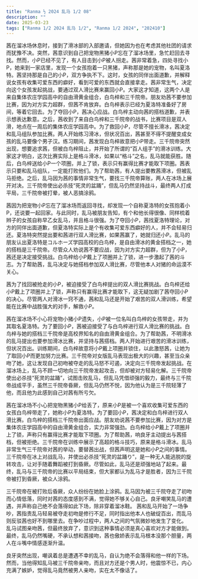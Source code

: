 ```yaml
---
title: "Ranma ½ 2024 乱马 1/2 08"
description: ""
date: 2025-03-23
tags: ["Ranma 1/2 2024 乱马 1/2", "Ranma 1/2 2024", "202410"]
---
```


茜在溜冰场休息时，接到了滑冰部的入部邀请，但她因为也在考虑其他社团的请求而犹豫不决。突然，茜意识到自己把宠物黑猪小P忘在了溜冰场里，急忙赶回去寻找。然而，小P已经不见了，有人目击到小P被人拐走。茜非常着急，四处寻找小P，她来到一家店里，发现一个女孩抱着一只黑猪，声称那是她的宠物，名叫夏洛特。茜坚持那是自己的小P，双方争执不下。这时，女孩的同伴出面道歉，并解释说女孩有收集可爱东西的癖好，看到可爱的东西就会直接拿走。茜非常生气，决定向这个女孩发起挑战，要通过双人滑比赛来赢回小P。大家这才知道，这两个人是来自集体农庄学园高中的自由滑黄金组合，白鸟梓和三千院帝。朋友劝茜不要参加比赛，因为对方实力超群，但茜不肯放弃。白鸟梓表示已经为夏洛特准备好了房间，等着它回去。为了夺回小P，茜决心应战。白鸟梓主动向茜的搭档道歉，并表示想表达歉意。之后，茜收到了来自白鸟梓和三千院帝的战书，比赛项目是双人滑，地点在一周后的集体农庄学园高中。为了救回小P，尽管不擅长滑冰，茜决定和乱马组队参加比赛。两人开始练习滑冰，但状况百出，茜甚至不得不提醒变成女孩的乱马要像个男子汉。练习期间，茜发现白鸟梓故意把小P带走。三千院帝突然出现，想要追求茜，但被白鸟梓阻止，并开始了所谓的“百人组手”的滑冰训练。大家这才明白，这次比赛实际上是格斗滑冰，如果以“格斗”之名，乱马就能获胜。随后，白鸟梓送给小P一个项圈，并上了锁，表示只有赢得比赛才能取下项圈。茜表示只要和乱马组队，一定能打败他们。为了帮助茜，有人提出要教茜滑冰，但被乱马拒绝。之后，乱马因为茜的事情非常生气，要找三千院帝算账，两人在冰场上展开对决。三千院帝使出必杀技“死灵的盆踊”，但乱马仍然坚持战斗，最终两人打成平局，三千院帝被打晕，被人恶搞涂鸦。

茜因为把宠物小P忘在了溜冰场而返回寻找，却发现一个自称夏洛特的女孩抱着小P，还说要一起回家。与此同时，乱马被朋友告知，有个和他长得很像、同样梳着辫子的女孩自称早乙女乱马，并且格斗很强。为了夺回小P，茜找夏洛特理论，对方的同伴出面道歉，但夏洛特实际上是个有收集可爱东西癖好的人，并不会轻易归还。夏洛特突然提出要和茜进行双人滑比赛，如果茜赢了，她就归还小P。乱马的朋友认出夏洛特是コルホーズ学园高校的白鸟梓，是自由滑冰的黄金搭档之一，她的搭档是三千院帝。尽管众人劝说茜不要应战，因为对方实力超群，但为了小P，茜还是决定接受挑战。白鸟梓给小P戴上了项圈并上了锁，进一步激起了茜的斗志。为了帮助茜，乱马决定与她搭档参加双人滑比赛，尽管他本人对猪的命运漠不关心。

茜为了找回被抢走的小P，被迫接受了白鸟梓提出的双人滑比赛挑战。白鸟梓还给小P戴上了项圈并上了锁，声称只有赢得比赛才能取下，这无疑加剧了茜夺回小P的决心。尽管两人对滑冰一窍不通，茜和乱马还是开始了艰苦的双人滑训练，希望能在比赛中战胜强大的对手，解救小P。

茜在溜冰场不小心将宠物小猪小P遗失，小P被一位名叫白鸟梓的女孩带走，并为其取名夏洛特。为了要回小P，茜被迫接受了与白鸟梓进行双人滑比赛的挑战。白鸟梓与她的搭档三千院帝是高校界知名的自由滑黄金组合。为了帮助茜，不明滑冰的乱马提出也要参加滑冰比赛，并坚持与茜搭档。两人开始进行艰苦的滑冰训练，但状况百出。训练期间，白鸟梓故意将小P戴上项圈并锁住，以此激怒茜，让她为了取回小P而更加努力比赛。三千院帝对女版乱马表现出极大的兴趣，甚至当众亲吻了她，这让发现自己初吻被夺走的乱马怒不可遏，决定向三千院帝发起挑战。在溜冰场上，乱马不顾一切地向三千院帝发起攻击，但却被对方轻易化解。三千院帝使出必杀技“死灵的盆踊”，试图击败乱马，但乱马凭借顽强的毅力，最终与三千院帝战成平手，虽然三千院帝昏厥，但乱马仍然不悦，因为他认为是三千院轻薄了他，而且他为此感到自己对茜有所亏欠。

茜在溜冰场不小心把宠物黑猪小P给丢了，原来小P是被一个喜欢收集可爱东西的女孩白鸟梓带走了，她称小P为夏洛特。为了要回小P，茜决定和白鸟梓进行双人滑比赛。白鸟梓的搭档三千院帝出面应战。朋友劝说茜不要参加比赛，因为对方是集体农庄学园高中的自由滑黄金组合，实力非常强劲。白鸟梓给小P戴上了项圈并上了锁，声称只有赢得比赛才能取下项圈。为了帮助茜，响良牙主动提出与茜搭档，但被拒绝。三千院帝在训练中展示了高超的格斗技巧，原来是格斗滑冰。乱马非常生气三千院帝对茜的举动，要替茜出战，但茜声明这是她和小P之间的事情。三千院帝在冰上对战乱马，并使出必杀技“死灵的盆踊り”，是一种无人能逃脱的旋转攻击，让对手随着舞蹈被打到昏厥。尽管如此，乱马还是顽强地站了起来。最终，乱马与三千院帝的比赛以平局结束，但大家都认为乱马才是胜者，因为三千院帝被打到昏厥，被众人涂鸦。

三千院帝在被打败后昏厥，众人纷纷在她脸上涂鸦。乱马因为被三千院夺走了初吻而心情低落，同时对茜的态度感到不满，觉得她不够关心自己。良牙嘲笑乱马的遭遇，并声称自己绝不会落得如此下场，除非穿着溜冰鞋。 茜和乱马开始了一场争吵，茜指责乱马轻易被夺走初吻是修行不足，同时指出他本人也破绽百出，而乱马则反驳茜也好不到哪里去。在争吵过程中，两人之间的气氛微妙地发生了变化。 乱马试图亲吻茜，但最终放弃了，意识到这种事情必须是真心喜欢对方才能做到。 最终，乱马仍然嘴硬，不承认想和茜接吻，茜也傲娇表示乱马根本没那个胆量，两人在斗嘴中情感逐渐升温。

良牙突然出现，嘲讽着总是遭遇不幸的乱马，自认为绝不会落得和他一样的下场。然而，当他得知乱马被三千院帝亲吻，而且对方还是个男人时，他震惊不已，内心充满了嫉妒，觉得乱马竟然被男人亲吻，实在太不像话了。